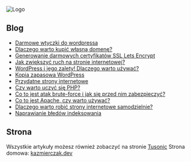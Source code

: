 ![Logo](https://tusonic.pl/wp-content/uploads/LogoTusonic.png)

## Blog
- [Darmowe wtyczki do wordpressa](https://github.com/Tusonic/Blog/blob/main/darmowe-wtyczki-do-wordpressa.md)
- [Dlaczego warto kupić własną domenę?](https://github.com/Tusonic/Blog/blob/main/dlaczego-warto-kupic-wlasna-domene.md)
- [Generowanie darmowych certyfikatów SSL Lets Encrypt](https://github.com/Tusonic/Blog/blob/main/generowanie-darmowych-certyfikatow-ssl-lets-encrypt.md)
- [Jak zwiększyć ruch na stronie internetowej?](https://github.com/Tusonic/Blog/blob/main/jak-zwi%C4%99kszyc-ruch-na-stronie-internetowej.md)
- [WordPress i jego zalety! Dlaczego warto używać?](https://github.com/Tusonic/Blog/blob/main/wordpress-i-jego-zalety.md)
- [Kopia zapasowa WordPress](https://github.com/Tusonic/Blog/blob/main/kopia-zapasowa-wordpress.md)
- [Przydatne strony internetowe](https://github.com/Tusonic/Blog/blob/main/praktyczne-strony-internetowe.md)
- [Czy warto uczyć się PHP?](https://github.com/Tusonic/Blog/blob/main/czy-warto-uczyc-sie-php.md)
- [Co to jest atak brute-force i jak się przed nim zabezpieczyć?](https://github.com/Tusonic/Blog/blob/main/co-to-jest-atak-brute-force-i-jak-sie-przed-nim-zabezpieczyc.md)
- [Co to jest Apache, czy warto używać?](https://github.com/Tusonic/Blog/blob/main/co-to-jest-apache-czy-warto-uzywac.md)
- [Dlaczego warto robić strony internetowe samodzielnie?](https://github.com/Tusonic/Blog/blob/main/dlaczego-warto-robić-strony-internetowe-samodzielnie.md)
- [Naprawianie błedów indeksowania](https://github.com/Tusonic/Blog/blob/main/naprawianie-bledow-indeksowania.md)

## Strona 
Wszystkie artykuły możesz również zobaczyć na stronie [Tusonic](https://tusonic.pl)
Strona domowa: [kazmierczak.dev](https://kazmierczak.dev)
